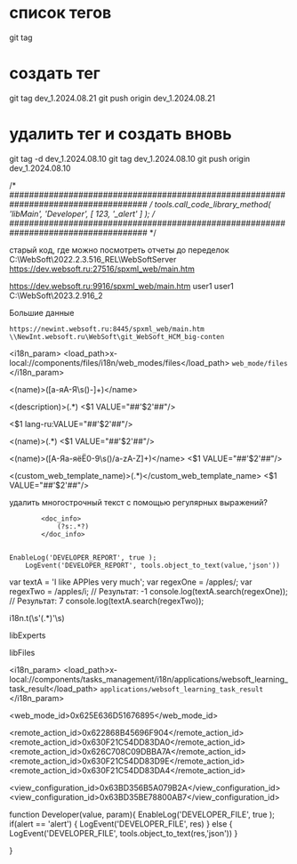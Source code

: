 # список тегов
git tag 

# создать тег
git tag dev_1.2024.08.21
git push origin dev_1.2024.08.21

# удалить тег и создать вновь
git tag -d dev_1.2024.08.10
git tag dev_1.2024.08.10
git push origin dev_1.2024.08.10


/*
####################################################################################
*/
tools.call_code_library_method( 'libMain', 'Developer', [ 123, '_alert' ] );
/*
####################################################################################
*/



старый код, где можно посмотреть отчеты до переделок
C:\WebSoft\2022.2.3.516_REL\WebSoftServer
https://dev.websoft.ru:27516/spxml_web/main.htm

https://dev.websoft.ru:9916/spxml_web/main.htm
user1
user1
C:\WebSoft\2023.2.916_2

Большие данные
```
https://newint.websoft.ru:8445/spxml_web/main.htm
\\NewInt.websoft.ru\WebSoft\git_WebSoft_HCM_big-conten
```

<i18n_param>
                <load_path>x-local://components/files/i18n/web_modes/files</load_path>
                <code>web_mode/files</code>
            </i18n_param>


<(name)>([а-яА-Я\s\(\)\-]+)<\/name>

<(description)>(.*)</description>
<$1 VALUE="##'$2'##"/>

<$1 lang-ru:VALUE="##'$2'##"/>



<(name)>(.*)</name>
<$1 VALUE="##'$2'##"/>



<(name)>([А-Яа-яёЁ0-9\s\(\)\/a-zA-Z]+)<\/name>
<$1 VALUE="##'$2'##"/>


<(custom_web_template_name)>(.*)</custom_web_template_name>
<$1 VALUE="##'$2'##"/>

удалить многострочный текст с помощью регулярных выражений?

			<doc_info>
				(?s:.*?)
			</doc_info>


    EnableLog('DEVELOPER_REPORT', true );
        LogEvent('DEVELOPER_REPORT', tools.object_to_text(value,'json'))


var textA = 'I like APPles very much';
var regexOne = /apples/;
var regexTwo = /apples/i; 
// Результат: -1
console.log(textA.search(regexOne)); 
// Результат: 7
console.log(textA.search(regexTwo));


i18n.t\(\s'(.*)'\s\)



libExperts

libFiles

<i18n_param>
    <load_path>x-local://components/tasks_management/i18n/applications/websoft_learning_task_result</load_path>
    <code>applications/websoft_learning_task_result</code>
</i18n_param>

<web_mode_id>0x625E636D51676895</web_mode_id>

<remote_action_id>0x622868B45696F904</remote_action_id>
<remote_action_id>0x630F21C54DD83DA0</remote_action_id>
<remote_action_id>0x626C708C09DBBA7A</remote_action_id>
<remote_action_id>0x630F21C54DD83D9E</remote_action_id>
<remote_action_id>0x630F21C54DD83DA4</remote_action_id>

<view_configuration_id>0x63BD356B5A079B2A</view_configuration_id>
<view_configuration_id>0x63BD35BE78800AB7</view_configuration_id>

function Developer(value, param){
    EnableLog('DEVELOPER_FILE', true );
    if(alert == 'alert')
    {
        LogEvent('DEVELOPER_FILE', res)
    } else {
        LogEvent('DEVELOPER_FILE', tools.object_to_text(res,'json'))
    }
    
}
